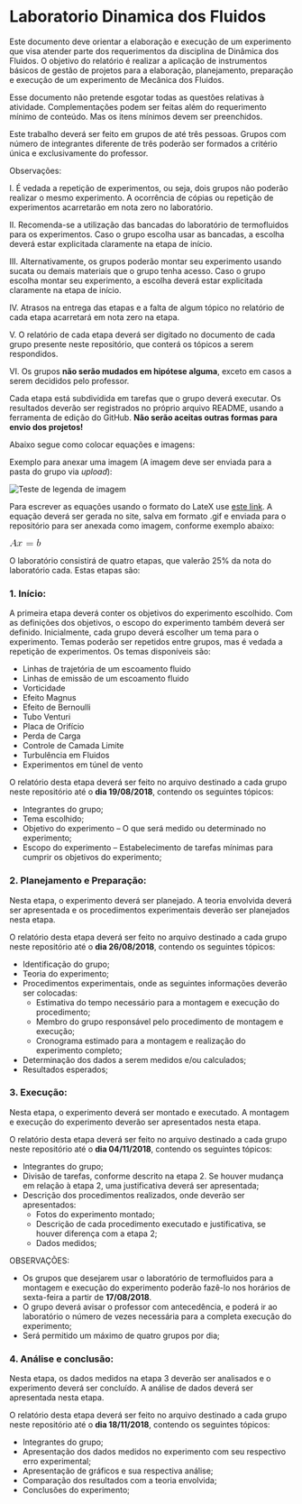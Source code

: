 # Laboratorio Dinamica dos Fluidos

Este documento deve orientar a elaboração e execução de um experimento que visa atender parte dos requerimentos da disciplina de Dinâmica dos Fluidos. O objetivo do relatório é realizar a aplicação de instrumentos básicos de gestão de projetos para a elaboração, planejamento, preparação e execução de um experimento de Mecânica dos Fluidos.

Esse documento não pretende esgotar todas as questões relativas à atividade. Complementações podem ser feitas além do requerimento mínimo de conteúdo. Mas os itens mínimos devem ser preenchidos.

Este trabalho deverá ser feito em grupos de até três pessoas. Grupos com número de integrantes diferente de três poderão ser formados a critério única e exclusivamente do professor.

Observações:

I. É vedada a repetição de experimentos, ou seja, dois grupos não poderão realizar o mesmo experimento. A ocorrência de cópias ou repetição de experimentos acarretarão em nota zero no laboratório.

II. Recomenda-se a utilização das bancadas do laboratório de termofluidos para os experimentos. Caso o grupo escolha usar as bancadas, a escolha deverá estar explicitada claramente na etapa de início.

III. Alternativamente, os grupos poderão montar seu experimento usando sucata ou demais materiais que o grupo tenha acesso. Caso o grupo escolha montar seu experimento, a escolha deverá estar explicitada claramente na etapa de início.

IV. Atrasos na entrega das etapas e a falta de algum tópico no relatório de cada etapa acarretará em nota zero na etapa.

V. O relatório de cada etapa deverá ser digitado no documento de cada grupo presente neste repositório, que conterá os tópicos a serem respondidos.

VI. Os grupos **não serão mudados em hipótese alguma**, exceto em casos a serem decididos pelo professor.

Cada etapa está subdividida em tarefas que o grupo deverá executar. Os resultados deverão ser registrados no próprio arquivo README, usando a ferramenta de edição do GitHub. **Não serão aceitas outras formas para envio dos projetos!**

Abaixo segue como colocar equações e imagens:


Exemplo para anexar uma imagem (A imagem deve ser enviada para a pasta do grupo via *upload*):

![Teste de legenda de imagem](0902wh_zu3_BR.jpg)


Para escrever as equações usando o formato do LateX use [este link](https://www.codecogs.com/latex/eqneditor.php). A equação deverá ser gerada no site, salva em formato .gif e enviada para o repositório para ser anexada como imagem, conforme exemplo abaixo:

![Teste de legenda de imagem 2](CodeCogsEqn.gif)


O laboratório consistirá de quatro etapas, que valerão 25% da nota do laboratório cada. Estas etapas são:



### 1.	Início:

A primeira etapa deverá conter os objetivos do experimento escolhido. Com as definições dos objetivos, o escopo do experimento também deverá ser definido.
Inicialmente, cada grupo deverá escolher um tema para o experimento. Temas poderão ser repetidos entre grupos, mas é vedada a repetição de experimentos. Os temas disponíveis são:
-	Linhas de trajetória de um escoamento fluido
-	Linhas de emissão de um escoamento fluido
-	Vorticidade
-	Efeito Magnus
-	Efeito de Bernoulli
-   Tubo Venturi
-	Placa de Orifício
-	Perda de Carga
-	Controle de Camada Limite
-	Turbulência em Fluidos
-	Experimentos em túnel de vento

O relatório desta etapa deverá ser feito no arquivo destinado a cada grupo neste repositório até o **dia 19/08/2018**, contendo os seguintes tópicos:

-	Integrantes do grupo;
-	Tema escolhido;
-	Objetivo do experimento – O que será medido ou determinado no experimento;
-	Escopo do experimento – Estabelecimento de tarefas mínimas para cumprir os objetivos do experimento;

### 2.	Planejamento e Preparação:

Nesta etapa, o experimento deverá ser planejado. A teoria envolvida deverá ser apresentada e os procedimentos experimentais deverão ser planejados nesta etapa.

O relatório desta etapa deverá ser feito no arquivo destinado a cada grupo neste repositório até o **dia 26/08/2018**, contendo os seguintes tópicos:

- Identificação do grupo;
- Teoria do experimento;
- Procedimentos experimentais, onde as seguintes informações deverão ser colocadas:
    - Estimativa do tempo necessário para a montagem e execução do procedimento;
    - Membro do grupo responsável pelo procedimento de montagem e execução;
    - Cronograma estimado para a montagem e realização do experimento completo;
- Determinação dos dados a serem medidos e/ou calculados;
- Resultados esperados;


### 3.	Execução:

Nesta etapa, o experimento deverá ser montado e executado. A montagem e execução do experimento deverão ser apresentados nesta etapa.

O relatório desta etapa deverá ser feito no arquivo destinado a cada grupo neste repositório até o **dia 04/11/2018**, contendo os seguintes tópicos:

- Integrantes do grupo;
- Divisão de tarefas, conforme descrito na etapa 2. Se houver mudança em relação à etapa 2, uma justificativa deverá ser apresentada;
- Descrição dos procedimentos realizados, onde deverão ser apresentados:
  - Fotos do experimento montado;
  - Descrição de cada procedimento executado e justificativa, se houver diferença com a etapa 2;
  - Dados medidos;
  
  
OBSERVAÇÕES: 
-	Os grupos que desejarem usar o laboratório de termofluidos para a montagem e execução do experimento poderão fazê-lo nos horários de sexta-feira a partir de **17/08/2018**. 
-	O grupo deverá avisar o professor com antecedência, e poderá ir ao laboratório o número de vezes necessária para a completa execução do experimento;
-	Será permitido um máximo de quatro grupos por dia;

### 4.	Análise e conclusão:

Nesta etapa, os dados medidos na etapa 3 deverão ser analisados e o experimento deverá ser concluído. A análise de dados deverá ser apresentada nesta etapa.

O relatório desta etapa deverá ser feito no arquivo destinado a cada grupo neste repositório até o **dia 18/11/2018**, contendo os seguintes tópicos:

-	Integrantes do grupo;
-	Apresentação dos dados medidos no experimento com seu respectivo erro experimental;
-	Apresentação de gráficos e sua respectiva análise;
-	Comparação dos resultados com a teoria envolvida;
-	Conclusões do experimento;
